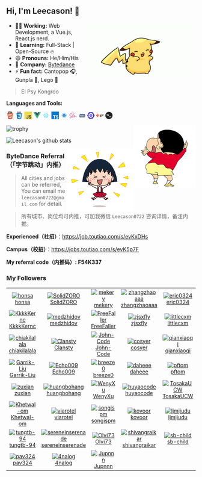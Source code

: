 ## Hi, I'm Leecason! 👋

<img align="right" src="https://github.com/Leecason/Leecason/raw/master/pikachu.gif" width="300">

- 👨‍💻 **Working:** Web Development, a Vue.js, React.js nerd.
- 🌱 **Learning:** Full-Stack | Open-Source 🔥
- 😄 **Pronouns:** He/Him/His
- 🏢 **Company:** [Bytedance](https://github.com/bytedance)
- ⚡ **Fun fact:** Cantopop 🎧, Gunpla 🤖️, Lego 🧩

> El Psy Kongroo

**Languages and Tools:**

<code><img height="20" src="https://raw.githubusercontent.com/github/explore/80688e429a7d4ef2fca1e82350fe8e3517d3494d/topics/html/html.png"></code>
<code><img height="20" src="https://raw.githubusercontent.com/github/explore/80688e429a7d4ef2fca1e82350fe8e3517d3494d/topics/css/css.png"></code>
<code><img height="20" src="https://raw.githubusercontent.com/github/explore/80688e429a7d4ef2fca1e82350fe8e3517d3494d/topics/javascript/javascript.png"></code>
<code><img height="20" src="https://raw.githubusercontent.com/github/explore/80688e429a7d4ef2fca1e82350fe8e3517d3494d/topics/vue/vue.png"></code>
<code><img height="20" src="https://raw.githubusercontent.com/github/explore/80688e429a7d4ef2fca1e82350fe8e3517d3494d/topics/react/react.png"></code>
<code><img height="20" src="https://raw.githubusercontent.com/github/explore/80688e429a7d4ef2fca1e82350fe8e3517d3494d/topics/typescript/typescript.png"></code>
<code><img height="20" src="https://raw.githubusercontent.com/github/explore/80688e429a7d4ef2fca1e82350fe8e3517d3494d/topics/webpack/webpack.png"></code>
<code><img height="20" src="https://raw.githubusercontent.com/github/explore/80688e429a7d4ef2fca1e82350fe8e3517d3494d/topics/sass/sass.png"></code>
<code><img height="20" src="https://raw.githubusercontent.com/github/explore/3783a65676ba479267fec803885f070760fee4ac/topics/less/less.png"></code>
<code><img height="20" src="https://raw.githubusercontent.com/github/explore/80688e429a7d4ef2fca1e82350fe8e3517d3494d/topics/eslint/eslint.png"></code>
<code><img height="20" src="https://raw.githubusercontent.com/github/explore/80688e429a7d4ef2fca1e82350fe8e3517d3494d/topics/git/git.png"></code>
<code><img height="20" src="https://raw.githubusercontent.com/github/explore/d92924b1d925bb134e308bd29c9de6c302ed3beb/topics/terminal/terminal.png"></code>

<img align="right" src="https://github.com/Leecason/Leecason/raw/master/shin_chan.gif" width="165">

![trophy](https://github-profile-trophy.vercel.app/?username=leecason)

![Leecason's github stats](https://github-readme-stats.vercel.app/api?username=Leecason&show_icons=true&title_color=19CAAD&icon_color=19CAAD)

<img align="right" src="https://github.com/Leecason/Leecason/raw/master/maruko.gif" width="180">

### ByteDance Referral（「字节跳动」内推）

> All cities and jobs can be referred, You can email me `leecason0722@gmail.com` for detail.

> 所有城市、岗位均可内推，可加我微信 `Leecason0722` 咨询详情，备注内推。

**Experienced（社招）**：https://job.toutiao.com/s/evKxDHs

**Campus（校招）**：https://jobs.toutiao.com/s/evK5p7F

**My referral code（内推码）: F54K337**

### My Followers

<!--START_SECTION:followers-->
<table>
  <tr>
<td align="center">
              <a href="https://github.com/honsa">
                <img src="https://avatars.githubusercontent.com/u/526006?v=4" width="50px;" alt="honsa"/>
                </a>
              <br />
             <a href="https://github.com/honsa">honsa</a>
            </td>
            <td align="center">
              <a href="https://github.com/SolidZORO">
                <img src="https://avatars.githubusercontent.com/u/661587?v=4" width="50px;" alt="SolidZORO"/>
                </a>
              <br />
             <a href="https://github.com/SolidZORO">SolidZORO</a>
            </td>
            <td align="center">
              <a href="https://github.com/mekery">
                <img src="https://avatars.githubusercontent.com/u/1023474?v=4" width="50px;" alt="mekery"/>
                </a>
              <br />
             <a href="https://github.com/mekery">mekery</a>
            </td>
            <td align="center">
              <a href="https://github.com/zhangzhaoaaa">
                <img src="https://avatars.githubusercontent.com/u/3007631?v=4" width="50px;" alt="zhangzhaoaaa"/>
                </a>
              <br />
             <a href="https://github.com/zhangzhaoaaa">zhangzhaoaaa</a>
            </td>
            <td align="center">
              <a href="https://github.com/eric0324">
                <img src="https://avatars.githubusercontent.com/u/3984670?v=4" width="50px;" alt="eric0324"/>
                </a>
              <br />
             <a href="https://github.com/eric0324">eric0324</a>
            </td>
            <td align="center">
              <a href="https://github.com/sleepsky520">
                <img src="https://avatars.githubusercontent.com/u/4077923?v=4" width="50px;" alt="sleepsky520"/>
                </a>
              <br />
             <a href="https://github.com/sleepsky520">sleepsky520</a>
            </td>
            <td align="center">
              <a href="https://github.com/punit5658">
                <img src="https://avatars.githubusercontent.com/u/4838480?v=4" width="50px;" alt="punit5658"/>
                </a>
              <br />
             <a href="https://github.com/punit5658">punit5658</a>
            </td>
              </tr>
  <tr>
<td align="center">
              <a href="https://github.com/KkkkKernc">
                <img src="https://avatars.githubusercontent.com/u/6129982?v=4" width="50px;" alt="KkkkKernc"/>
                </a>
              <br />
             <a href="https://github.com/KkkkKernc">KkkkKernc</a>
            </td>
            <td align="center">
              <a href="https://github.com/medzhidov">
                <img src="https://avatars.githubusercontent.com/u/11080873?v=4" width="50px;" alt="medzhidov"/>
                </a>
              <br />
             <a href="https://github.com/medzhidov">medzhidov</a>
            </td>
            <td align="center">
              <a href="https://github.com/FreeFaller">
                <img src="https://avatars.githubusercontent.com/u/13477372?v=4" width="50px;" alt="FreeFaller"/>
                </a>
              <br />
             <a href="https://github.com/FreeFaller">FreeFaller</a>
            </td>
            <td align="center">
              <a href="https://github.com/zjsxfly">
                <img src="https://avatars.githubusercontent.com/u/16100230?v=4" width="50px;" alt="zjsxfly"/>
                </a>
              <br />
             <a href="https://github.com/zjsxfly">zjsxfly</a>
            </td>
            <td align="center">
              <a href="https://github.com/littlecxm">
                <img src="https://avatars.githubusercontent.com/u/16154023?v=4" width="50px;" alt="littlecxm"/>
                </a>
              <br />
             <a href="https://github.com/littlecxm">littlecxm</a>
            </td>
            <td align="center">
              <a href="https://github.com/nszbf">
                <img src="https://avatars.githubusercontent.com/u/16892834?v=4" width="50px;" alt="nszbf"/>
                </a>
              <br />
             <a href="https://github.com/nszbf">nszbf</a>
            </td>
            <td align="center">
              <a href="https://github.com/CharlesMoone">
                <img src="https://avatars.githubusercontent.com/u/17830748?v=4" width="50px;" alt="CharlesMoone"/>
                </a>
              <br />
             <a href="https://github.com/CharlesMoone">CharlesMoone</a>
            </td>
              </tr>
  <tr>
<td align="center">
              <a href="https://github.com/chiakilalala">
                <img src="https://avatars.githubusercontent.com/u/18342566?v=4" width="50px;" alt="chiakilalala"/>
                </a>
              <br />
             <a href="https://github.com/chiakilalala">chiakilalala</a>
            </td>
            <td align="center">
              <a href="https://github.com/Clansty">
                <img src="https://avatars.githubusercontent.com/u/18461360?v=4" width="50px;" alt="Clansty"/>
                </a>
              <br />
             <a href="https://github.com/Clansty">Clansty</a>
            </td>
            <td align="center">
              <a href="https://github.com/John-Code">
                <img src="https://avatars.githubusercontent.com/u/18523267?v=4" width="50px;" alt="John-Code"/>
                </a>
              <br />
             <a href="https://github.com/John-Code">John-Code</a>
            </td>
            <td align="center">
              <a href="https://github.com/cosyer">
                <img src="https://avatars.githubusercontent.com/u/19321324?v=4" width="50px;" alt="cosyer"/>
                </a>
              <br />
             <a href="https://github.com/cosyer">cosyer</a>
            </td>
            <td align="center">
              <a href="https://github.com/qianxiaoqi">
                <img src="https://avatars.githubusercontent.com/u/19582934?v=4" width="50px;" alt="qianxiaoqi"/>
                </a>
              <br />
             <a href="https://github.com/qianxiaoqi">qianxiaoqi</a>
            </td>
            <td align="center">
              <a href="https://github.com/jeromehan">
                <img src="https://avatars.githubusercontent.com/u/19773879?v=4" width="50px;" alt="jeromehan"/>
                </a>
              <br />
             <a href="https://github.com/jeromehan">jeromehan</a>
            </td>
            <td align="center">
              <a href="https://github.com/bhaltair">
                <img src="https://avatars.githubusercontent.com/u/19891945?v=4" width="50px;" alt="bhaltair"/>
                </a>
              <br />
             <a href="https://github.com/bhaltair">bhaltair</a>
            </td>
              </tr>
  <tr>
<td align="center">
              <a href="https://github.com/Garrik-Liu">
                <img src="https://avatars.githubusercontent.com/u/21211356?v=4" width="50px;" alt="Garrik-Liu"/>
                </a>
              <br />
             <a href="https://github.com/Garrik-Liu">Garrik-Liu</a>
            </td>
            <td align="center">
              <a href="https://github.com/Echo009">
                <img src="https://avatars.githubusercontent.com/u/24402043?v=4" width="50px;" alt="Echo009"/>
                </a>
              <br />
             <a href="https://github.com/Echo009">Echo009</a>
            </td>
            <td align="center">
              <a href="https://github.com/breeze0">
                <img src="https://avatars.githubusercontent.com/u/25504196?v=4" width="50px;" alt="breeze0"/>
                </a>
              <br />
             <a href="https://github.com/breeze0">breeze0</a>
            </td>
            <td align="center">
              <a href="https://github.com/daheee">
                <img src="https://avatars.githubusercontent.com/u/26118914?v=4" width="50px;" alt="daheee"/>
                </a>
              <br />
             <a href="https://github.com/daheee">daheee</a>
            </td>
            <td align="center">
              <a href="https://github.com/pftom">
                <img src="https://avatars.githubusercontent.com/u/26423749?v=4" width="50px;" alt="pftom"/>
                </a>
              <br />
             <a href="https://github.com/pftom">pftom</a>
            </td>
            <td align="center">
              <a href="https://github.com/iciel">
                <img src="https://avatars.githubusercontent.com/u/29134253?v=4" width="50px;" alt="iciel"/>
                </a>
              <br />
             <a href="https://github.com/iciel">iciel</a>
            </td>
            <td align="center">
              <a href="https://github.com/sheldonbaby">
                <img src="https://avatars.githubusercontent.com/u/30043356?v=4" width="50px;" alt="sheldonbaby"/>
                </a>
              <br />
             <a href="https://github.com/sheldonbaby">sheldonbaby</a>
            </td>
              </tr>
  <tr>
<td align="center">
              <a href="https://github.com/zuxian">
                <img src="https://avatars.githubusercontent.com/u/30431450?v=4" width="50px;" alt="zuxian"/>
                </a>
              <br />
             <a href="https://github.com/zuxian">zuxian</a>
            </td>
            <td align="center">
              <a href="https://github.com/huangbohang">
                <img src="https://avatars.githubusercontent.com/u/31870764?v=4" width="50px;" alt="huangbohang"/>
                </a>
              <br />
             <a href="https://github.com/huangbohang">huangbohang</a>
            </td>
            <td align="center">
              <a href="https://github.com/WenyXu">
                <img src="https://avatars.githubusercontent.com/u/32535939?v=4" width="50px;" alt="WenyXu"/>
                </a>
              <br />
             <a href="https://github.com/WenyXu">WenyXu</a>
            </td>
            <td align="center">
              <a href="https://github.com/huyaocode">
                <img src="https://avatars.githubusercontent.com/u/32541237?v=4" width="50px;" alt="huyaocode"/>
                </a>
              <br />
             <a href="https://github.com/huyaocode">huyaocode</a>
            </td>
            <td align="center">
              <a href="https://github.com/TosakaUCW">
                <img src="https://avatars.githubusercontent.com/u/32574311?v=4" width="50px;" alt="TosakaUCW"/>
                </a>
              <br />
             <a href="https://github.com/TosakaUCW">TosakaUCW</a>
            </td>
            <td align="center">
              <a href="https://github.com/wiki6">
                <img src="https://avatars.githubusercontent.com/u/34829635?v=4" width="50px;" alt="wiki6"/>
                </a>
              <br />
             <a href="https://github.com/wiki6">wiki6</a>
            </td>
            <td align="center">
              <a href="https://github.com/mangonihao">
                <img src="https://avatars.githubusercontent.com/u/35483387?v=4" width="50px;" alt="mangonihao"/>
                </a>
              <br />
             <a href="https://github.com/mangonihao">mangonihao</a>
            </td>
              </tr>
  <tr>
<td align="center">
              <a href="https://github.com/Khetwal-om">
                <img src="https://avatars.githubusercontent.com/u/36092598?v=4" width="50px;" alt="Khetwal-om"/>
                </a>
              <br />
             <a href="https://github.com/Khetwal-om">Khetwal-om</a>
            </td>
            <td align="center">
              <a href="https://github.com/viarotel">
                <img src="https://avatars.githubusercontent.com/u/38282758?v=4" width="50px;" alt="viarotel"/>
                </a>
              <br />
             <a href="https://github.com/viarotel">viarotel</a>
            </td>
            <td align="center">
              <a href="https://github.com/songispm">
                <img src="https://avatars.githubusercontent.com/u/38745323?v=4" width="50px;" alt="songispm"/>
                </a>
              <br />
             <a href="https://github.com/songispm">songispm</a>
            </td>
            <td align="center">
              <a href="https://github.com/kovoor">
                <img src="https://avatars.githubusercontent.com/u/40061443?v=4" width="50px;" alt="kovoor"/>
                </a>
              <br />
             <a href="https://github.com/kovoor">kovoor</a>
            </td>
            <td align="center">
              <a href="https://github.com/ljmjiudu">
                <img src="https://avatars.githubusercontent.com/u/42228457?v=4" width="50px;" alt="ljmjiudu"/>
                </a>
              <br />
             <a href="https://github.com/ljmjiudu">ljmjiudu</a>
            </td>
            <td align="center">
              <a href="https://github.com/Yokioo">
                <img src="https://avatars.githubusercontent.com/u/42674780?v=4" width="50px;" alt="Yokioo"/>
                </a>
              <br />
             <a href="https://github.com/Yokioo">Yokioo</a>
            </td>
            <td align="center">
              <a href="https://github.com/SilenceRichard">
                <img src="https://avatars.githubusercontent.com/u/42994114?v=4" width="50px;" alt="SilenceRichard"/>
                </a>
              <br />
             <a href="https://github.com/SilenceRichard">SilenceRichard</a>
            </td>
              </tr>
  <tr>
<td align="center">
              <a href="https://github.com/tungtb-94">
                <img src="https://avatars.githubusercontent.com/u/43735484?v=4" width="50px;" alt="tungtb-94"/>
                </a>
              <br />
             <a href="https://github.com/tungtb-94">tungtb-94</a>
            </td>
            <td align="center">
              <a href="https://github.com/sereneinserenade">
                <img src="https://avatars.githubusercontent.com/u/45892659?v=4" width="50px;" alt="sereneinserenade"/>
                </a>
              <br />
             <a href="https://github.com/sereneinserenade">sereneinserenade</a>
            </td>
            <td align="center">
              <a href="https://github.com/Olvi73">
                <img src="https://avatars.githubusercontent.com/u/46037012?v=4" width="50px;" alt="Olvi73"/>
                </a>
              <br />
             <a href="https://github.com/Olvi73">Olvi73</a>
            </td>
            <td align="center">
              <a href="https://github.com/shivangraikar">
                <img src="https://avatars.githubusercontent.com/u/51766272?v=4" width="50px;" alt="shivangraikar"/>
                </a>
              <br />
             <a href="https://github.com/shivangraikar">shivangraikar</a>
            </td>
            <td align="center">
              <a href="https://github.com/sb-child">
                <img src="https://avatars.githubusercontent.com/u/55868015?v=4" width="50px;" alt="sb-child"/>
                </a>
              <br />
             <a href="https://github.com/sb-child">sb-child</a>
            </td>
            <td align="center">
              <a href="https://github.com/j0rtiz">
                <img src="https://avatars.githubusercontent.com/u/58676509?v=4" width="50px;" alt="j0rtiz"/>
                </a>
              <br />
             <a href="https://github.com/j0rtiz">j0rtiz</a>
            </td>
            <td align="center">
              <a href="https://github.com/niko127">
                <img src="https://avatars.githubusercontent.com/u/59310951?v=4" width="50px;" alt="niko127"/>
                </a>
              <br />
             <a href="https://github.com/niko127">niko127</a>
            </td>
              </tr>
  <tr>
<td align="center">
              <a href="https://github.com/pav324">
                <img src="https://avatars.githubusercontent.com/u/78670862?v=4" width="50px;" alt="pav324"/>
                </a>
              <br />
             <a href="https://github.com/pav324">pav324</a>
            </td>
            <td align="center">
              <a href="https://github.com/4nalog">
                <img src="https://avatars.githubusercontent.com/u/88684372?v=4" width="50px;" alt="4nalog"/>
                </a>
              <br />
             <a href="https://github.com/4nalog">4nalog</a>
            </td>
            <td align="center">
              <a href="https://github.com/Jupnnn">
                <img src="https://avatars.githubusercontent.com/u/93683618?v=4" width="50px;" alt="Jupnnn"/>
                </a>
              <br />
             <a href="https://github.com/Jupnnn">Jupnnn</a>
            </td>
              </tr>
</table>
<!--END_SECTION:followers-->

